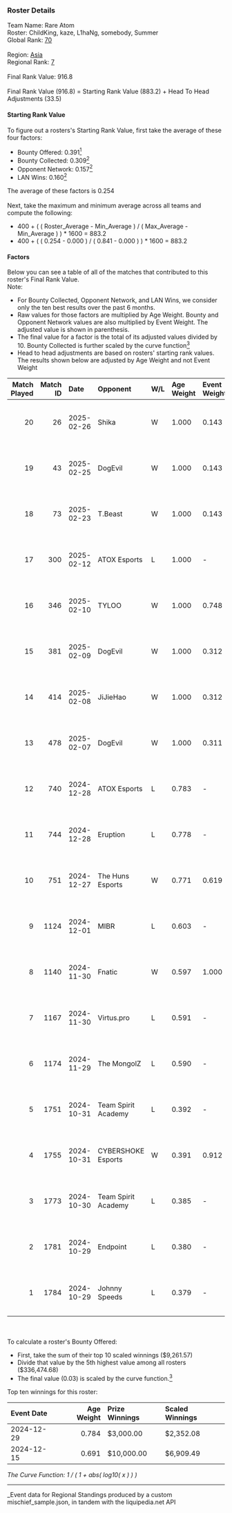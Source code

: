 ### Roster Details<br />
Team Name: Rare Atom<br />
Roster: ChildKing, kaze, L1haNg, somebody, Summer<br />
Global Rank: [70](../../standings_global_2025_03_01.md)<br />
<br />
Region: [Asia]( ../../standings_asia_2025_03_01.md)<br />
Regional Rank: [7]( ../../standings_asia_2025_03_01.md)<br />
<br />
Final Rank Value:  916.8<br />
<br />
Final Rank Value (916.8) = Starting Rank Value (883.2) + Head To Head Adjustments (33.5)<br />

#### Starting Rank Value<br />
To figure out a rosters's Starting Rank Value, first take the average of these four factors:<br />
- Bounty Offered: 0.391[<sup>1</sup>](#table2)
- Bounty Collected: 0.309[<sup>2</sup>](#table1)
- Opponent Network: 0.157[<sup>2</sup>](#table1)
- LAN Wins: 0.160[<sup>2</sup>](#table1)

The average of these factors is 0.254<br />
<br />
Next, take the maximum and minimum average across all teams and compute the following:<br />
- 400 + ( ( Roster_Average - Min_Average ) / ( Max_Average - Min_Average ) ) * 1600 = 883.2
- 400 + ( ( 0.254 - 0.000 ) / ( 0.841 - 0.000 ) ) * 1600 = 883.2


#### Factors<br />
Below you can see a table of all of the matches that contributed to this roster's Final Rank Value.<br />
Note:<br />

- For Bounty Collected, Opponent Network, and LAN Wins, we consider only the ten best results over the past 6 months.
- Raw values for those factors are multiplied by Age Weight. Bounty and Opponent Network values are also multiplied by Event Weight. The adjusted value is shown in parenthesis.
- The final value for a factor is the total of its adjusted values divided by 10. Bounty Collected is further scaled by the curve function[<sup>3</sup>](#curveFunction)
- Head to head adjustments are based on rosters' starting rank values. The results shown below are adjusted by Age Weight and not Event Weight
<span id="table1"></span><br />


| Match Played | Match ID | Date       | Opponent            | W/L | Age Weight | Event Weight | Bounty Collected | Opponent Network | LAN Wins  | H2H Adj. | Roster                                    |
| -: | -: | :- | :- | :- | :- | :- | :- | :- | :- | -: | :- |
|           20 |       26 | 2025-02-26 | Shika               | W   | 1.000      | 0.143        | 0.000 (0.000)    | 0.180 (0.026)    | 0 (0.000) |     3.70 | ChildKing, kaze, L1haNg, somebody, Summer |
|           19 |       43 | 2025-02-25 | DogEvil             | W   | 1.000      | 0.143        | 0.000 (0.000)    | 0.494 (0.071)    | 0 (0.000) |     4.84 | ChildKing, kaze, L1haNg, somebody, Summer |
|           18 |       73 | 2025-02-23 | T.Beast             | W   | 1.000      | 0.143        | 0.000 (0.000)    | 0.000 (0.000)    | 0 (0.000) |     1.73 | ChildKing, kaze, L1haNg, somebody, Summer |
|           17 |      300 | 2025-02-12 | ATOX Esports        | L   | 1.000      | -            | -                | -                | -         |    -8.07 | ChildKing, kaze, L1haNg, somebody, Summer |
|           16 |      346 | 2025-02-10 | TYLOO               | W   | 1.000      | 0.748        | 0.018 (0.014)    | 0.253 (0.189)    | 0 (0.000) |    14.66 | ChildKing, kaze, L1haNg, somebody, Summer |
|           15 |      381 | 2025-02-09 | DogEvil             | W   | 1.000      | 0.312        | 0.000 (0.000)    | 0.494 (0.154)    | 0 (0.000) |     5.10 | ChildKing, kaze, L1haNg, somebody, Summer |
|           14 |      414 | 2025-02-08 | JiJieHao            | W   | 1.000      | 0.312        | 0.000 (0.000)    | 0.261 (0.081)    | 0 (0.000) |     7.48 | ChildKing, kaze, L1haNg, somebody, Summer |
|           13 |      478 | 2025-02-07 | DogEvil             | W   | 1.000      | 0.311        | 0.000 (0.000)    | 0.494 (0.154)    | 0 (0.000) |     4.58 | ChildKing, kaze, L1haNg, somebody, Summer |
|           12 |      740 | 2024-12-28 | ATOX Esports        | L   | 0.783      | -            | -                | -                | -         |    -5.98 | ChildKing, L1haNg, somebody, Summer, z8z  |
|           11 |      744 | 2024-12-28 | Eruption            | L   | 0.778      | -            | -                | -                | -         |   -11.45 | ChildKing, L1haNg, somebody, Summer, z8z  |
|           10 |      751 | 2024-12-27 | The Huns Esports    | W   | 0.771      | 0.619        | 0.025 (0.012)    | 0.516 (0.246)    | 1 (0.771) |    14.80 | ChildKing, L1haNg, somebody, Summer, z8z  |
|            9 |     1124 | 2024-12-01 | MIBR                | L   | 0.603      | -            | -                | -                | -         |    -0.76 | ChildKing, kaze, L1haNg, somebody, Summer |
|            8 |     1140 | 2024-11-30 | Fnatic              | W   | 0.597      | 1.000        | 0.047 (0.028)    | 0.490 (0.292)    | 1 (0.597) |    15.48 | ChildKing, kaze, L1haNg, somebody, Summer |
|            7 |     1167 | 2024-11-30 | Virtus.pro          | L   | 0.591      | -            | -                | -                | -         |    -0.27 | ChildKing, kaze, L1haNg, somebody, Summer |
|            6 |     1174 | 2024-11-29 | The MongolZ         | L   | 0.590      | -            | -                | -                | -         |    -0.06 | ChildKing, kaze, L1haNg, somebody, Summer |
|            5 |     1751 | 2024-10-31 | Team Spirit Academy | L   | 0.392      | -            | -                | -                | -         |    -3.88 | ChildKing, kaze, L1haNg, somebody, Summer |
|            4 |     1755 | 2024-10-31 | CYBERSHOKE Esports  | W   | 0.391      | 0.912        | 0.010 (0.004)    | 1.000 (0.357)    | 0 (0.000) |     8.11 | ChildKing, kaze, L1haNg, somebody, Summer |
|            3 |     1773 | 2024-10-30 | Team Spirit Academy | L   | 0.385      | -            | -                | -                | -         |    -3.73 | ChildKing, kaze, L1haNg, somebody, Summer |
|            2 |     1781 | 2024-10-29 | Endpoint            | L   | 0.380      | -            | -                | -                | -         |    -7.59 | ChildKing, kaze, L1haNg, somebody, Summer |
|            1 |     1784 | 2024-10-29 | Johnny Speeds       | L   | 0.379      | -            | -                | -                | -         |    -5.17 | ChildKing, kaze, L1haNg, somebody, Summer |

<br />
<span id="table2"></span><br />
To calculate a roster's Bounty Offered:<br />

- First, take the sum of their top 10 scaled winnings ($9,261.57)
- Divide that value by the 5th highest value among all rosters ($336,474.68)
- The final value (0.03) is scaled by the curve function.[<sup>3</sup>](#curveFunction)

Top ten winnings for this roster:<br />

| Event Date | Age Weight | Prize Winnings | Scaled Winnings |
| :- | -: | :- | :- |
| 2024-12-29 |      0.784 | $3,000.00      | $2,352.08       |
| 2024-12-15 |      0.691 | $10,000.00     | $6,909.49       |


<span id="curveFunction"></span>_The Curve Function: 1 / ( 1 + abs( log10( x ) ) )_<br />

---
_Event data for Regional Standings produced by a custom mischief_sample.json, in tandem with the liquipedia.net API<br />
